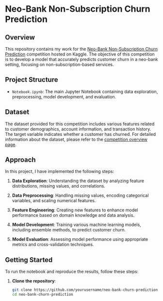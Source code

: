 # Neo-Bank Non-Subscription Churn Prediction

## Overview

This repository contains my work for the [Neo-Bank Non-Subscription Churn Prediction](https://www.kaggle.com/competitions/neo-bank-non-sub-churn-prediction/overview) competition hosted on Kaggle. The objective of this competition is to develop a model that accurately predicts customer churn in a neo-bank setting, focusing on non-subscription-based services.

## Project Structure

- `Notebook.ipynb`: The main Jupyter Notebook containing data exploration, preprocessing, model development, and evaluation.

## Dataset

The dataset provided for this competition includes various features related to customer demographics, account information, and transaction history. The target variable indicates whether a customer has churned. For detailed information about the dataset, please refer to the [competition overview page](https://www.kaggle.com/competitions/neo-bank-non-sub-churn-prediction/overview).

## Approach

In this project, I have implemented the following steps:

1. **Data Exploration**: Understanding the dataset by analyzing feature distributions, missing values, and correlations.

2. **Data Preprocessing**: Handling missing values, encoding categorical variables, and scaling numerical features.

3. **Feature Engineering**: Creating new features to enhance model performance based on domain knowledge and data analysis.

4. **Model Development**: Training various machine learning models, including ensemble methods, to predict customer churn.

5. **Model Evaluation**: Assessing model performance using appropriate metrics and cross-validation techniques.

## Getting Started

To run the notebook and reproduce the results, follow these steps:

1. **Clone the repository**:

   ```bash
   git clone https://github.com/yourusername/neo-bank-churn-prediction.git
   cd neo-bank-churn-prediction

